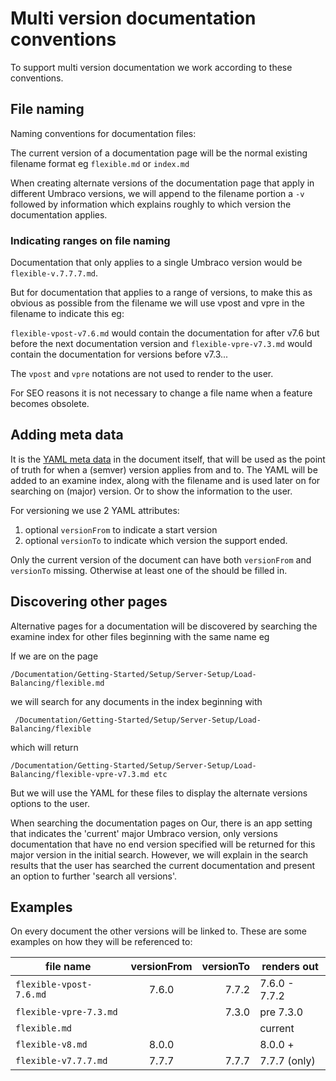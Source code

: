 # Multi version documentation conventions

To support multi version documentation we work according to these conventions.

## File naming

Naming conventions for documentation files:

The current version of a documentation page will be the normal existing filename format eg `flexible.md` or `index.md`

When creating alternate versions of the documentation page that apply in different Umbraco versions, we will append to the filename portion a `-v` followed by information which explains roughly to which version the documentation applies.

### Indicating ranges on file naming

Documentation that only applies to a single Umbraco version would be `flexible-v.7.7.7.md`.

But for documentation that applies to a range of versions, to make this as obvious as possible from the filename we will use vpost and vpre in the filename to indicate this eg:

`flexible-vpost-v7.6.md` would contain the documentation for after v7.6 but before the next documentation version
and `flexible-vpre-v7.3.md` would contain the documentation for versions before v7.3...

The `vpost` and `vpre` notations are not used to render to the user.

For SEO reasons it is not necessary to change a file name when a feature becomes obsolete.  

## Adding meta data

It is the [YAML meta data](adding-metadata.md) in the document itself, that will be used as the point of truth for when a (semver) version applies from and to.
The YAML will be added to an examine index, along with the filename and is used later on for searching on (major) version.  Or to show the information to the user.

For versioning we use 2 YAML attributes:

1. optional `versionFrom` to indicate a start version
2. optional `versionTo` to indicate which version the support ended.

Only the current version of the document can have both `versionFrom` and `versionTo` missing.  Otherwise at least one of the should be filled in.

## Discovering other pages

Alternative pages for a documentation will be discovered by searching the examine index for other files beginning with the same name eg

If we are on the page

    /Documentation/Getting-Started/Setup/Server-Setup/Load-Balancing/flexible.md

we will search for any documents in the index beginning with

     /Documentation/Getting-Started/Setup/Server-Setup/Load-Balancing/flexible

which will return

    /Documentation/Getting-Started/Setup/Server-Setup/Load-Balancing/flexible-vpre-v7.3.md etc

But we will use the YAML for these files to display the alternate versions options to the user.

When searching the documentation pages on Our, there is an app setting that indicates the 'current' major Umbraco version, only versions documentation that have no end version specified will be returned for this major version in the initial search. However, we will explain in the search results that the user has searched the current documentation and present an option to further 'search all versions'.

## Examples

On every document the other versions will be linked to. These are some examples on how they will be referenced to:

file name                       | versionFrom | versionTo | renders out
------- |:-------------:| -----:| ---        
`flexible-vpost-7.6.md`  | 7.6.0        | 7.7.2    | 7.6.0 - 7.7.2
`flexible-vpre-7.3.md`   |              | 7.3.0    | pre 7.3.0
`flexible.md`            |              |          | current
`flexible-v8.md`         | 8.0.0        |          | 8.0.0 +
`flexible-v7.7.7.md`     | 7.7.7        | 7.7.7    | 7.7.7 (only)
